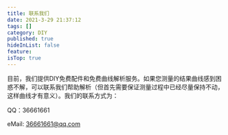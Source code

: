 ```yaml
---
title: 联系我们
date: 2021-3-29 21:37:12
tags: []
category: DIY
published: true
hideInList: false
feature: 
isTop: true
---
```


目前，我们提供DIY免费配件和免费曲线解析服务。如果您测量的结果曲线感到困惑不解，可以联系我们帮助解析（但首先需要保证测量过程中已经尽量保持不动，这样曲线才有意义）。我们的联系方式为：



QQ：36661661

eMail: 36661661@qq.com

